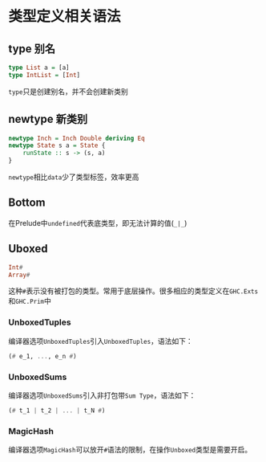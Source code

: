 # 类型定义相关语法

## type 别名
```haskell
type List a = [a]
type IntList = [Int]
```
`type`只是创建别名，并不会创建新类别

## newtype 新类别
```haskell
newtype Inch = Inch Double deriving Eq
newtype State s a = State {
    runState :: s -> (s, a)
}
```

`newtype`相比`data`少了类型标签，效率更高

## Bottom
在Prelude中`undefined`代表底类型，即无法计算的值(`_|_`)

## Uboxed
```haskell
Int#
Array#
```
这种`#`表示没有被打包的类型。常用于底层操作。很多相应的类型定义在`GHC.Exts`和`GHC.Prim`中

### UnboxedTuples
编译器选项`UnboxedTuples`引入`UnboxedTuples`，语法如下：
```haskell
(# e_1, ..., e_n #)
```

### UnboxedSums
编译器选项`UnboxedSums`引入非打包带`Sum Type`，语法如下：
```haskell
(# t_1 | t_2 | ... | t_N #)
```

### MagicHash
编译器选项`MagicHash`可以放开`#`语法的限制，在操作`Unboxed`类型是需要开启。